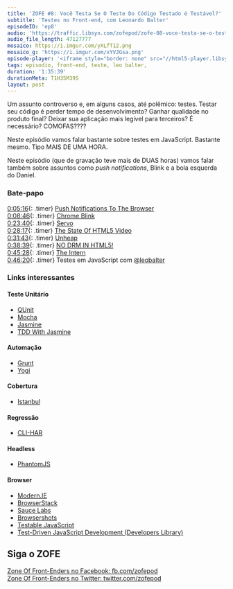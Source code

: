 ```yaml
---
title: 'ZOFE #8: Você Testa Se O Teste Do Código Testado é Testável?'
subtitle: 'Testes no Front-end, com Leonardo Balter'
episodeID: 'ep8'
audio: 'https://traffic.libsyn.com/zofepod/zofe-08-voce-testa-se-o-teste-do-codigo-testado-testavel.m4a'
audio_file_length: 47127777
mosaico: https://i.imgur.com/yXLfT12.png
mosaico_g: 'https://i.imgur.com/xYVJGsa.png'
episode-player: '<iframe style="border: none" src="//html5-player.libsyn.com/embed/episode/id/7032651/height/90/theme/custom/autoplay/no/autonext/no/thumbnail/yes/preload/no/no_addthis/no/direction/backward/render-playlist/no/custom-color/87A93A/" height="90" width="100%" scrolling="no"  allowfullscreen webkitallowfullscreen mozallowfullscreen oallowfullscreen msallowfullscreen></iframe>'
tags: episodio, front-end, teste, leo balter,
duration: '1:35:39'
durationMeta: T1H35M39S
layout: post
---
```


Um assunto controverso e, em alguns casos, até polêmico: testes. Testar seu código é perder tempo de desenvolvimento? Ganhar qualidade no produto final? Deixar sua aplicação mais legível para terceiros? É necessário? COMOFAS????

<!-- excerpt -->

Neste episódio vamos falar bastante sobre testes em JavaScript. Bastante mesmo. Tipo MAIS DE UMA HORA.

Neste episódio (que de gravação teve mais de DUAS horas) vamos falar também sobre assuntos como _push notifications_, Blink e a bola esquerda do Daniel.

### Bate-papo

[0:05:16](#t=0:5:16){: .timer} [Push Notifications To The Browser](http://html5hacks.com/blog/2013/04/21/push-notifications-to-the-browser-with-server-sent-events/)<br>
[0:08:46](#t=0:8:46){: .timer} [Chrome Blink](http://blog.chromium.org/2013/04/blink-rendering-engine-for-chromium.html)<br>
[0:23:40](#t=0:23:40){: .timer} [Servo](https://blog.mozilla.org/blog/2013/04/03/mozilla-and-samsung-collaborate-on-next-generation-web-browser-engine/)<br>
[0:28:17](#t=0:28:17){: .timer} [The State Of HTML5 Video](http://www.longtailvideo.com/html5)<br>
[0:31:43](#t=0:31:43){: .timer} [Unheap](http://www.unheap.com/)<br>
[0:38:39](#t=0:38:39){: .timer} [NO DRM IN HTML5!](http://www.defectivebydesign.org/no-drm-in-html5)<br>
[0:45:28](#t=0:45:28){: .timer} [The Intern](http://theintern.io/)<br>
[0:46:20](#t=0:46:20){: .timer} Testes em JavaScript com [@leobalter](http://twitter.com/leobalter)<br>

### Links interessantes

#### Teste Unitário

- [QUnit](http://qunitjs.com/)
- [Mocha](http://visionmedia.github.io/mocha/)
- [Jasmine](http://pivotal.github.io/jasmine/)
- [TDD With Jasmine](http://designpepper.com/blog/tdd-with-jasmine)

#### Automação

- [Grunt](http://gruntjs.com/)
- [Yogi](https://github.com/yui/yogi)

#### Cobertura

- [Istanbul](https://github.com/gotwarlost/istanbul)

#### Regressão

- [CLI-HAR](http://yslow.org/command-line-har/)

#### Headless

- [PhantomJS](http://phantomjs.org/)

#### Browser

- [Modern.IE](http://modern.ie/)
- [BrowserStack](http://www.browserstack.com/)
- [Sauce Labs](https://saucelabs.com/)
- [Browsershots](http://browsershots.org/)
- [Testable JavaScript](http://www.amazon.com/Testable-JavaScript-Mark-Ethan-Trostler/dp/1449323391)
- [Test-Driven JavaScript Development (Developers Library)](http://www.amazon.com/Test-Driven-JavaScript-Development-Developers-Library/dp/0321683919)

## Siga o ZOFE

[Zone Of Front-Enders no Facebook: fb.com/zofepod](http://fb.com/zofepod/ 'ZOFE no Facebook: fb.com/zofepod')<br>
[Zone Of Front-Enders no Twitter: twitter.com/zofepod](http://twitter.com/zofepod/ 'ZOFE no Twitter')<br>
